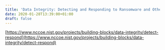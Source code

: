 ```yaml
---
title: 'Data Integrity: Detecting and Responding to Ransomware and Other Destructive Events'
date: 2020-01-28T13:39:00+01:00
draft: false
---
```


[https://www.nccoe.nist.gov/projects/building-blocks/data-integrity/detect-respond](https://www.nccoe.nist.gov/projects/building-blocks/data-integrity/detect-respond)
